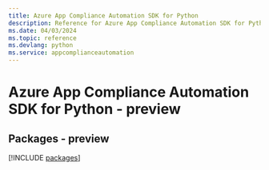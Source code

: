 ```yaml
---
title: Azure App Compliance Automation SDK for Python
description: Reference for Azure App Compliance Automation SDK for Python
ms.date: 04/03/2024
ms.topic: reference
ms.devlang: python
ms.service: appcomplianceautomation
---
```

# Azure App Compliance Automation SDK for Python - preview
## Packages - preview
[!INCLUDE [packages](app-compliance-automation-index.md)]